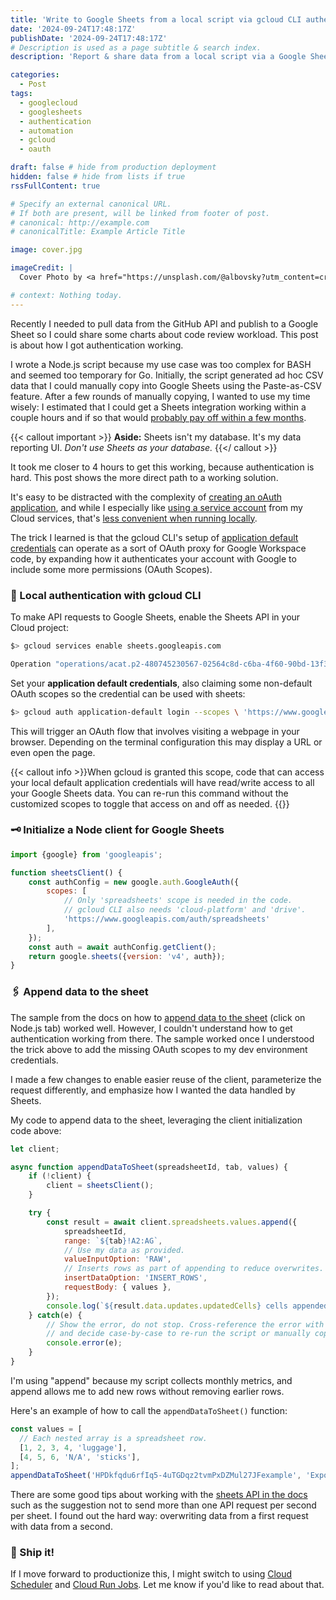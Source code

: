 ```yaml
---
title: 'Write to Google Sheets from a local script via gcloud CLI authentication'
date: '2024-09-24T17:48:17Z'
publishDate: '2024-09-24T17:48:17Z'
# Description is used as a page subtitle & search index.
description: 'Report & share data from a local script via a Google Sheet without implementing complicated authentication.'

categories:
  - Post
tags:
  - googlecloud
  - googlesheets
  - authentication
  - automation
  - gcloud
  - oauth

draft: false # hide from production deployment
hidden: false # hide from lists if true
rssFullContent: true

# Specify an external canonical URL.
# If both are present, will be linked from footer of post.
# canonical: http://example.com
# canonicalTitle: Example Article Title

image: cover.jpg

imageCredit: |
  Cover Photo by <a href="https://unsplash.com/@albovsky?utm_content=creditCopyText&utm_medium=referral&utm_source=unsplash">Glib Albovsky</a> on <a href="https://unsplash.com/photos/an-aerial-view-of-a-green-field-ClSDm_cFdOo?utm_content=creditCopyText&utm_medium=referral&utm_source=unsplash">Unsplash</a>

# context: Nothing today.
---
```


Recently I needed to pull data from the GitHub API and publish to a Google Sheet
so I could share some charts about code review workload. This post is about how
I got authentication working.

I wrote a Node.js script because my use case was too complex for BASH and
seemed too temporary for Go. Initially, the script generated ad hoc CSV data
that I could manually copy into Google Sheets using the Paste-as-CSV feature.
After a few rounds of manually copying, I wanted to use my time wisely: I
estimated that I could get a Sheets integration working within a couple hours
and if so that would
[probably pay off within a few months](https://dev.to/grayside/why-automate-1fac).

{{< callout important >}}
**Aside:** Sheets isn't my database. It's my data reporting UI.
*Don't use Sheets as your database.*
{{</ callout >}}

It took me closer to 4 hours to get this working, because authentication is
hard. This post shows the more direct path to a working solution.

It's easy to be distracted with the complexity of
[creating an oAuth application](https://developers.google.com/workspace/guides/configure-oauth-consent),
and while I especially like
[using a service account](https://developers.google.com/workspace/guides/create-credentials#service-account)
from my Cloud services, that's
[less convenient when running locally](https://cloud.google.com/sdk/docs/authorizing#service-account).

The trick I learned is that the gcloud CLI's setup of
[application default credentials](https://cloud.google.com/docs/authentication/application-default-credentials) can
operate as a sort of OAuth proxy for Google Workspace code, by expanding how it
authenticates your account with Google to include some more permissions
(OAuth Scopes).

### 🔐 Local authentication with gcloud CLI

To make API requests to Google Sheets, enable the Sheets API in your Cloud project:

```sh
$> gcloud services enable sheets.googleapis.com

Operation "operations/acat.p2-480745230567-02564c8d-c6ba-4f60-90bd-13f33e41f0fe" finished successfully.
```

Set your **application default credentials**, also claiming some non-default OAuth scopes so the credential can be used with sheets:

```sh
$> gcloud auth application-default login --scopes \ 'https://www.googleapis.com/auth/cloud-platform,https://www.googleapis.com/auth/drive,https://www.googleapis.com/auth/spreadsheets'
```

This will trigger an OAuth flow that involves visiting a webpage in your browser. Depending on the terminal configuration this may display a URL or even open the page.

{{< callout info >}}When gcloud is granted this scope, code that can access your local default application credentials will have read/write access to all your Google Sheets data. You can re-run this command without the customized scopes to toggle that access on and off as needed.
{{</callout>}}

### 🗝️ Initialize a Node client for Google Sheets

```js
import {google} from 'googleapis';

function sheetsClient() {
    const authConfig = new google.auth.GoogleAuth({
        scopes: [
            // Only 'spreadsheets' scope is needed in the code.
            // gcloud CLI also needs 'cloud-platform' and 'drive'.
            'https://www.googleapis.com/auth/spreadsheets'
        ],
    });
    const auth = await authConfig.getClient();
    return google.sheets({version: 'v4', auth});
}
```

### 🖇 Append data to the sheet

The sample from the docs on how to
[append data to the sheet](https://developers.google.com/sheets/api/guides/values#append_values)
(click on Node.js tab) worked well. However, I couldn't understand how to get
authentication working from there. The sample worked once I understood the
trick above to add the missing OAuth scopes to my dev environment credentials.

I made a few changes to enable easier reuse of the client, parameterize the
request differently, and emphasize how I wanted the data handled by Sheets.

My code to append data to the sheet, leveraging the client initialization code above:

```js
let client;

async function appendDataToSheet(spreadsheetId, tab, values) {
    if (!client) {
        client = sheetsClient();
    }

    try {
        const result = await client.spreadsheets.values.append({
            spreadsheetId,
            range: `${tab}!A2:AG`,
            // Use my data as provided.
            valueInputOption: 'RAW',
            // Inserts rows as part of appending to reduce overwrites.
            insertDataOption: 'INSERT_ROWS',
            requestBody: { values },
        });
        console.log(`${result.data.updates.updatedCells} cells appended.`);
    } catch(e) {
        // Show the error, do not stop. Cross-reference the error with terminal output
        // and decide case-by-case to re-run the script or manually copy data.
        console.error(e);
    }
}
```

I'm using "append" because my script collects monthly metrics, and append allows me to add new rows without removing earlier rows.

Here's an example of how to call the `appendDataToSheet()` function:

```js
const values = [
  // Each nested array is a spreadsheet row.
  [1, 2, 3, 4, 'luggage'],
  [4, 5, 6, 'N/A', 'sticks'],
];
appendDataToSheet('HPDkfqdu6rfIq5-4uTGDqz2tvmPxDZMul27JFexample', 'Exported Data Tab', values);
```

There are some good tips about working with the
[sheets API in the docs](https://developers.google.com/sheets/api/troubleshoot-api-errors)
such as the suggestion not to send more than one API request per second per
sheet. I found out the hard way: overwriting data from a first request with
data from a second.


### 🚀 Ship it!

If I move forward to productionize this, I might switch to using
[Cloud Scheduler](https://cloud.google.com/scheduler/docs) and
[Cloud Run Jobs](https://cloud.google.com/run/docs/quickstarts/jobs/build-create-nodejs).
Let me know if you'd like to read about that.
